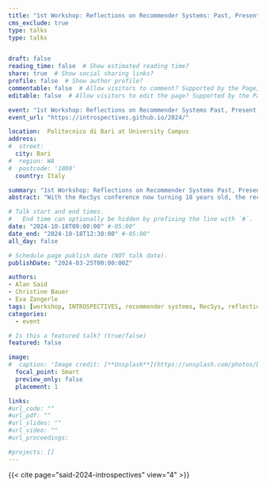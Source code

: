 ```yaml
---
title: "1st Workshop: Reflections on Recommender Systems: Past, Present, and Future (INTROSPECTIVES)"
cms_exclude: true
type: talks
type: talks


draft: false
reading_time: false  # Show estimated reading time?
share: true  # Show social sharing links?
profile: false  # Show author profile?
commentable: false  # Allow visitors to comment? Supported by the Page, Post, and Docs content types.
editable: false  # Allow visitors to edit the page? Supported by the Page, Post, and Docs content types.

event: "1st Workshop: Reflections on Recommender Systems Past, Present, and Future (INTROSPECTIVES 2024), co-located with RecSys 2024"
event_url: "https://introspectives.github.io/2024/"

location:  Politecnico di Bari at University Campus
address:
#  street: 
  city: Bari
#  region: WA
#  postcode: '1080'
  country: Italy

summary: "1st Workshop: Reflections on Recommender Systems Past, Present, and Future (INTROSPECTIVES 2024), co-located with RecSys 2024."
abstract: "With the RecSys conference now turning 18 years old, the recommender systems (RS) discipline ventures into 'adulthood'. This workshop serves as a platform for introspection, examining the evolution of RS from its origins in CHI to its current state heavily influenced by and focusing on machine learning. The organizers aim to foster discussions on the past, present, and future of the RS discipline, inviting the community to reflect on key questions such as the maturation of RS, shifts in research focus, and the impact and success of RS in practice. Topics include the changing landscape of RS problems, the evolving role of RS in addressing choice overload to the current motivations driving RS adoption. The workshop encourages open dialogue and critical reflection, bringing forth introspective questions to collaboratively explore the past, present, and future of RS as it transitions into adulthood."

# Talk start and end times.
#   End time can optionally be hidden by prefixing the line with `#`.
date: "2024-10-18T09:00:00" #-05:00"
date_end: "2024-10-18T12:30:00" #-05:00"
all_day: false

# Schedule page publish date (NOT talk date).
publishDate: "2024-03-25T00:00:00Z"

authors:
- Alan Said
- Christine Bauer
- Eva Zangerle
tags: [workshop, INTROSPECTIVES, recommender systems, RecSys, reflection, introspection]
categories:
  - event

# Is this a featured talk? (true/false)
featured: false

image:
#  caption: 'Image credit: [**Unsplash**](https://unsplash.com/photos/bzdhc5b3Bxs)'
  focal_point: Smart
  preview_only: false
  placement: 1

links:
#url_code: ""
#url_pdf: ""
#url_slides: ""
#url_video: ""
#url_proceedings: 

#projects: []
---
```



{{< cite page="said-2024-introspectives" view="4" >}}
